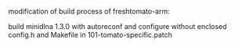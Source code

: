 modification of build process of freshtomato-arm:

build minidlna 1.3.0 with autoreconf and configure without enclosed config.h and Makefile in 101-tomato-specific.patch
